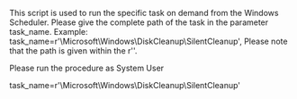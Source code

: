 This script is used to run the specific task on demand from the Windows Scheduler. Please give the complete path of the task in the parameter task_name. Example: task_name=r'\Microsoft\Windows\DiskCleanup\SilentCleanup', Please note that the path is given within the r'<your path>'.

Please run the procedure as System User

task_name=r'\Microsoft\Windows\DiskCleanup\SilentCleanup'